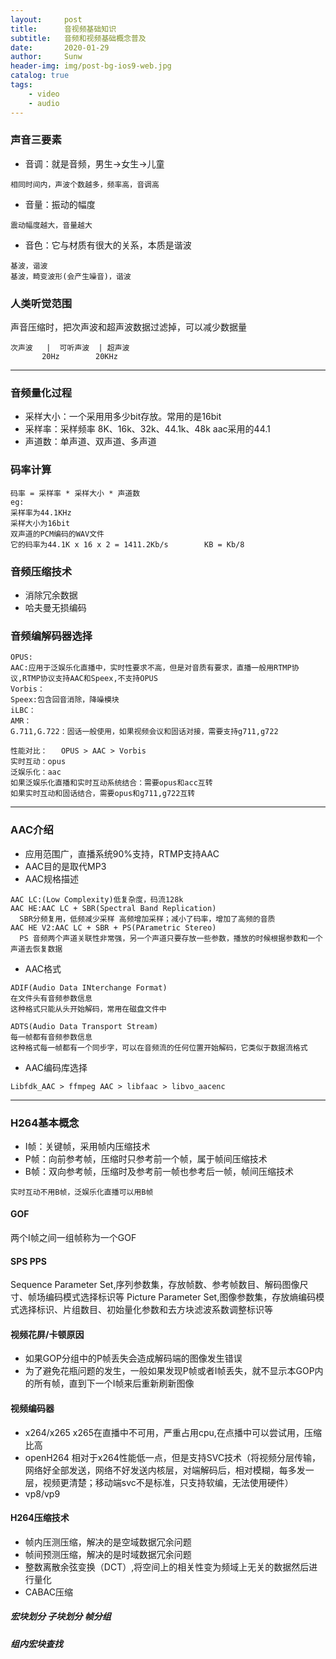 ```yaml
---
layout:     post
title:      音视频基础知识
subtitle:   音频和视频基础概念普及
date:       2020-01-29
author:     Sunw
header-img: img/post-bg-ios9-web.jpg
catalog: true
tags:
    - video
    - audio
---
```


### 声音三要素
- 音调：就是音频，男生->女生->儿童
```
相同时间内，声波个数越多，频率高，音调高
```
- 音量：振动的幅度
```
震动幅度越大，音量越大
```
- 音色：它与材质有很大的关系，本质是谐波
```
基波，谐波
基波，畸变波形(会产生噪音)，谐波
```
### 人类听觉范围
声音压缩时，把次声波和超声波数据过滤掉，可以减少数据量

```
次声波   |  可听声波  | 超声波 
       20Hz        20KHz        
```

---

### 音频量化过程
- 采样大小：一个采用用多少bit存放。常用的是16bit
- 采样率：采样频率 8K、16k、32k、44.1k、48k    aac采用的44.1 
- 声道数：单声道、双声道、多声道

### 码率计算
```
码率 = 采样率 * 采样大小 * 声道数
eg:
采样率为44.1KHz
采样大小为16bit
双声道的PCM编码的WAV文件
它的码率为44.1K x 16 x 2 = 1411.2Kb/s        KB = Kb/8         
```
### 音频压缩技术
- 消除冗余数据
- 哈夫曼无损编码

### 音频编解码器选择
```
OPUS:
AAC:应用于泛娱乐化直播中，实时性要求不高，但是对音质有要求，直播一般用RTMP协议,RTMP协议支持AAC和Speex,不支持OPUS
Vorbis：
Speex:包含回音消除，降噪模块
iLBC：
AMR：
G.711,G.722：固话一般使用，如果视频会议和固话对接，需要支持g711,g722

性能对比：   OPUS > AAC > Vorbis
实时互动：opus
泛娱乐化：aac
如果泛娱乐化直播和实时互动系统结合：需要opus和acc互转
如果实时互动和固话结合，需要opus和g711,g722互转
```
---
### AAC介绍
- 应用范围广，直播系统90%支持，RTMP支持AAC
- AAC目的是取代MP3
- AAC规格描述
```
AAC LC:(Low Complexity)低复杂度，码流128k
AAC HE:AAC LC + SBR(Spectral Band Replication)
  SBR分频复用，低频减少采样 高频增加采样；减小了码率，增加了高频的音质
AAC HE V2:AAC LC + SBR + PS(PArametric Stereo)
  PS 音频两个声道关联性非常强，另一个声道只要存放一些参数，播放的时候根据参数和一个声道去恢复数据
```
- AAC格式
```
ADIF(Audio Data INterchange Format)
在文件头有音频参数信息
这种格式只能从头开始解码，常用在磁盘文件中

ADTS(Audio Data Transport Stream)
每一帧都有音频参数信息
这种格式每一帧都有一个同步字，可以在音频流的任何位置开始解码，它类似于数据流格式
```
- AAC编码库选择
```
Libfdk_AAC > ffmpeg AAC > libfaac > libvo_aacenc
```

---
### H264基本概念
- I帧：关键帧，采用帧内压缩技术
- P帧：向前参考帧，压缩时只参考前一个帧，属于帧间压缩技术
- B帧：双向参考帧，压缩时及参考前一帧也参考后一帧，帧间压缩技术
```
实时互动不用B帧，泛娱乐化直播可以用B帧
```
#### GOF
两个I帧之间一组帧称为一个GOF
#### SPS PPS
Sequence Parameter Set,序列参数集，存放帧数、参考帧数目、解码图像尺寸、帧场编码模式选择标识等
Picture Parameter Set,图像参数集，存放熵编码模式选择标识、片组数目、初始量化参数和去方块滤波系数调整标识等
#### 视频花屏/卡顿原因
- 如果GOP分组中的P帧丢失会造成解码端的图像发生错误
- 为了避免花瓶问题的发生，一般如果发现P帧或者I帧丢失，就不显示本GOP内的所有帧，直到下一个I帧来后重新刷新图像

#### 视频编码器
- x264/x265
   x265在直播中不可用，严重占用cpu,在点播中可以尝试用，压缩比高
- openH264
  相对于x264性能低一点，但是支持SVC技术（将视频分层传输，网络好全部发送，网络不好发送内核层，对端解码后，相对模糊，每多发一层，视频更清楚；移动端svc不是标准，只支持软编，无法使用硬件）
- vp8/vp9

#### H264压缩技术
- 帧内压测压缩，解决的是空域数据冗余问题
- 帧间预测压缩，解决的是时域数据冗余问题
- 整数离散余弦变换（DCT）,将空间上的相关性变为频域上无关的数据然后进行量化
- CABAC压缩

##### 宏块划分 子块划分 帧分组
##### 组内宏块查找
